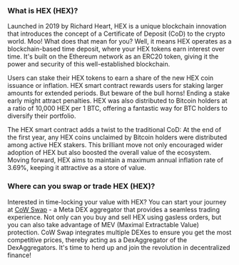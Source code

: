 <h3>What is HEX (HEX)?</h3>
<p>Launched in 2019 by Richard Heart, HEX is a unique blockchain innovation that introduces the concept of a Certificate of Deposit (CoD) to the crypto world. Moo! What does that mean for you? Well, it means HEX operates as a blockchain-based time deposit, where your HEX tokens earn interest over time. It's built on the Ethereum network as an ERC20 token, giving it the power and security of this well-established blockchain.</p>

<p>Users can stake their HEX tokens to earn a share of the new HEX coin issuance or inflation. HEX smart contract rewards users for staking larger amounts for extended periods. But beware of the bull horns! Ending a stake early might attract penalties. HEX was also distributed to Bitcoin holders at a ratio of 10,000 HEX per 1 BTC, offering a fantastic way for BTC holders to diversify their portfolio.</p>

<p>The HEX smart contract adds a twist to the traditional CoD: At the end of the first year, any HEX coins unclaimed by Bitcoin holders were distributed among active HEX stakers. This brilliant move not only encouraged wider adoption of HEX but also boosted the overall value of the ecosystem. Moving forward, HEX aims to maintain a maximum annual inflation rate of 3.69%, keeping it attractive as a store of value.</p>

<h3>Where can you swap or trade HEX (HEX)?</h3>
<p>Interested in time-locking your value with HEX? You can start your journey at <a href="https://swap.cow.fi/" rel="noopener" target="_blank">CoW Swap</a> - a Meta DEX aggregator that provides a seamless trading experience. Not only can you buy and sell HEX using gasless orders, but you can also take advantage of MEV (Maximal Extractable Value) protection. CoW Swap integrates multiple DEXes to ensure you get the most competitive prices, thereby acting as a DexAggregator of the DexAggregators. It's time to herd up and join the revolution in decentralized finance!</p>
